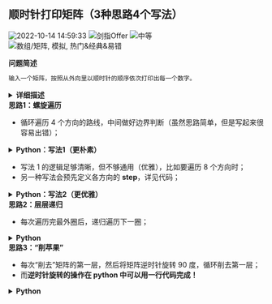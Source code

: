 ## 顺时针打印矩阵（3种思路4个写法）
<!--START_SECTION:badge-->

![2022-10-14 14:59:33](https://img.shields.io/static/v1?label=last%20modify&message=2022-10-14%2014%3A59%3A33&color=yellowgreen&style=flat-square)
![剑指Offer](https://img.shields.io/static/v1?label=source&message=%E5%89%91%E6%8C%87Offer&color=green&style=flat-square)
![中等](https://img.shields.io/static/v1?label=level&message=%E4%B8%AD%E7%AD%89&color=yellow&style=flat-square)
![数组/矩阵, 模拟, 热门&经典&易错](https://img.shields.io/static/v1?label=tags&message=%E6%95%B0%E7%BB%84/%E7%9F%A9%E9%98%B5%2C%20%E6%A8%A1%E6%8B%9F%2C%20%E7%83%AD%E9%97%A8%26%E7%BB%8F%E5%85%B8%26%E6%98%93%E9%94%99&color=orange&style=flat-square)

<!--END_SECTION:badge-->
<!--info
tags: [数组, 模拟, 经典]
source: 剑指Offer
level: 中等
number: '2900'
name: 顺时针打印矩阵（3种思路4个写法）
companies: []
-->

<summary><b>问题简述</b></summary>

```txt
输入一个矩阵，按照从外向里以顺时针的顺序依次打印出每一个数字。
```

<details><summary><b>详细描述</b></summary>

```txt
输入一个矩阵，按照从外向里以顺时针的顺序依次打印出每一个数字。

示例 1：
    输入：matrix = [[1,2,3],[4,5,6],[7,8,9]]
    输出：[1,2,3,6,9,8,7,4,5]
示例 2：
    输入：matrix = [[1,2,3,4],[5,6,7,8],[9,10,11,12]]
    输出：[1,2,3,4,8,12,11,10,9,5,6,7]

限制：
    0 <= matrix.length <= 100
    0 <= matrix[i].length <= 100

来源：力扣（LeetCode）
链接：https://leetcode-cn.com/problems/shun-shi-zhen-da-yin-ju-zhen-lcof
著作权归领扣网络所有。商业转载请联系官方授权，非商业转载请注明出处。
```

</details>

<!-- <div align="center"><img src="../../../_assets/xxx.png" height="300" /></div> -->

<summary><b>思路1：螺旋遍历</b></summary>

- 循环遍历 4 个方向的路线，中间做好边界判断（虽然思路简单，但是写起来很容易出错）；

<details><summary><b>Python：写法1（更朴素）</b></summary>

```python
class Solution:
    def spiralOrder(self, matrix: [[int]]) -> [int]:
        """"""        
        ret = []
        if not matrix or not matrix[0]:
            return ret

        m, n = len(matrix), len(matrix[0])  # m行n列
        # 设置左、右、上、下边界
        l, r, t, b, = 0, n - 1, 0, m - 1

        while True:
            # 依次遍历 4 个方向
            # 因为最后一趟遍历哪个方向都有可能，所以需要 4 个 break

            # left to right, top+=1
            for i in range(l, r + 1):
                ret.append(matrix[t][i])
            t += 1
            if t > b:
                break

            # top to bottom, right-=1
            for i in range(t, b + 1):
                ret.append(matrix[i][r])
            r -= 1
            if l > r:
                break

            # right to left, bottom-=1
            for i in range(r, l - 1, -1):  # 逆序
                ret.append(matrix[b][i])
            b -= 1
            if t > b:
                break

            # bottom to top, left+=1
            for i in range(b, t - 1, -1):  # 逆序
                ret.append(matrix[i][l])
            l += 1
            if l > r:
                break

        return ret
```

</details>

- 写法 1 的逻辑足够清晰，但不够通用（优雅），比如要遍历 8 个方向时；
- 另一种写法会预先定义各方向的 **step**，详见代码；

<details><summary><b>Python：写法2（更优雅）</b></summary>

```python
class Solution:
    def spiralOrder(self, matrix: List[List[int]]) -> List[int]:
        if not matrix or not matrix[0]:
            return []

        # 4 个方向的 step
        steps = [(0, 1), (1, 0), (0, -1), (-1, 0)]
        m, n = len(matrix), len(matrix[0])

        # 法1）使用一个 set 或矩阵记录已经访问过的位置
        # visited = set()
        # visited = [[False] * n for _ in range(m)]  # m行n列
        # 法2）直接在 matrix 上修改访问过的位置
        visited = 10001

        ret = []
        i, j = 0, 0  # 记录当前访问的位置
        k = 0  # 已经访问过的位置数量
        d = 0  # 方向标记
        while k < m * n:
            ret.append(matrix[i][j])
            matrix[i][j] = visited
            # visited.add((i, j))
            # visited[i][j] = True
            k += 1

            # 下一个位置
            nxt_i, nxt_j = i + steps[d][0], j + steps[d][1]
            # 判断下一个位置是否合法，或是否访问过
            if not 0 <= nxt_i < m or not 0 <= nxt_j < n or matrix[nxt_i][nxt_j] == visited:
                # 如果不合法或已经访问过，进入下一个方向
                d = (d + 1) % 4
                nxt_i, nxt_j = i + steps[d][0], j + steps[d][1]
            i, j = nxt_i, nxt_j

        return ret
```

</details>

<summary><b>思路2：层层递归</b></summary>

- 每次遍历完最外圈后，递归遍历下一圈；

<details><summary><b>Python</b></summary>

```python
class Solution:
    def spiralOrder(self, matrix: List[List[int]]) -> List[int]:
        """"""
        def dfs(M):
            # 注意：这里除了要判断 M，还要判断 M[0]，因为之后代码中的切片操作可能会使行数据为空列表 []
            if not M or not M[0]: return []

            m, n = len(M), len(M[0])

            # 如果最内圈是一行或一列，那么该行/列的遍历方向一定是 左→右 或 上→下
            if m == 1:
                return M[0]
            if n == 1:
                return [row[0] for row in M]

            # 最外一圈的数据
            ret = M[0] \
                + [row[-1] for row in M[1:]] \
                + M[-1][-2::-1] \
                + [row[0] for row in M[-2:0:-1]]

            return ret + dfs([row[1:-1] for row in M[1:-1]])

        return dfs(matrix)
```

</details>

<summary><b>思路3：“削苹果”</b></summary>

- 每次“削去”矩阵的第一层，然后将矩阵逆时针旋转 90 度，循环削去第一层；
- 而**逆时针旋转的操作在 python 中可以用一行代码完成！**

<details><summary><b>Python</b></summary>

```python
class Solution:
    def spiralOrder(self, matrix: List[List[int]]) -> List[int]:
        ret = []
        while matrix:
            ret += list(matrix.pop(0))  # zip 后的结果是一个元组，这里转成 list，不过实际上不转换也可以；

            # 核心操作，逆时针旋转 90 度
            matrix = list(zip(*matrix))[::-1]
        
        return ret
```

```python
# 图解 `list(zip(*matrix))[::-1]` 这一步做了什么：

# 假设已经 pop 了第一行，此时矩阵剩余的部分是：
[4 5 6]  # 记为 l1
[7 8 9]  # 记为 l2，如果有 n 行，则记为 ln

# zip(*matrix) 包含了两个知识点：一个是 zip() 函数，一个是 * 号的作用；
# zip(*matrix) 实际上等价于 zip(l1, l2, ..., ln)
# 经过这一步 matrix 将转化为（相当于做了一次转置）
[4 7]
[5 8]
[6 9]

# 这时再将 matrix 做一次逆序，就得到了逆时针旋转 90 度的结果
[6 9]
[5 8]
[4 7]

```

</details>
